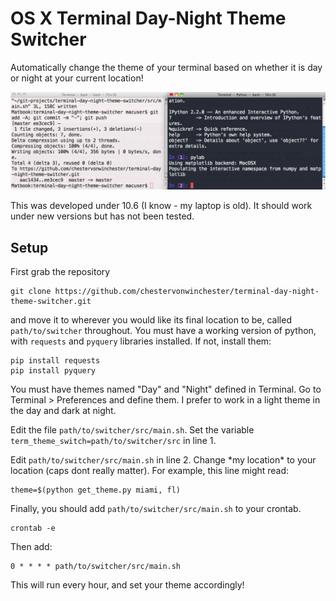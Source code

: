 # OS X Terminal Day-Night Theme Switcher

Automatically change the theme of your terminal based on whether it is day or night at your current location!

![A Night Theme and Day Theme](https://raw.githubusercontent.com/chestervonwinchester/terminal-day-night-theme-switcher/master/screenshot.png)

This was developed under 10.6 (I know - my laptop is old). It should work under new versions but has not been tested.

## Setup

First grab the repository

    git clone https://github.com/chestervonwinchester/terminal-day-night-theme-switcher.git

and move it to wherever you would like its final location to be, called `path/to/switcher` throughout. You must have a working version of python, with `requests` and `pyquery` libraries installed. If not, install them:

    pip install requests
    pip install pyquery

You must have themes named "Day" and "Night" defined in Terminal. Go to Terminal > Preferences and define them. I prefer to work in a light theme in the day and dark at night.

Edit the file `path/to/switcher/src/main.sh`. Set the variable `term_theme_switch=path/to/switcher/src` in line 1.

Edit `path/to/switcher/src/main.sh` in line 2. Change \*my location\* to your location (caps dont really matter). For example, this line might read:

    theme=$(python get_theme.py miami, fl)

Finally, you should add `path/to/switcher/src/main.sh` to your crontab.

    crontab -e

Then add:

    0 * * * * path/to/switcher/src/main.sh

This will run every hour, and set your theme accordingly!
